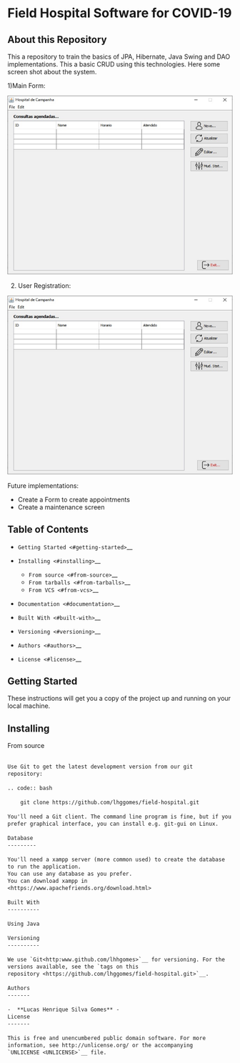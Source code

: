 Field Hospital Software for COVID-19
========================================

About this Repository
-----------------

This a repository to train the basics of JPA, Hibernate, Java Swing and DAO implementations. 
This a basic CRUD using this technologies.  Here some screen shot about the system.  


1)Main Form: 

<img src="/FieldHospital/src/docs/main.png" alt="Main Form"/>

2) User Registration: 

<img src="/FieldHospital/src/docs/main.png" alt="Main Form"/>

Future implementations: 

- Create a Form to create appointments
- Create a maintenance screen


Table of Contents
-----------------

-  `Getting Started <#getting-started>`__
-  `Installing <#installing>`__

   -  `From source <#from-source>`__
   -  `From tarballs <#from-tarballs>`__
   -  `From VCS <#from-vcs>`__

-  `Documentation <#documentation>`__
-  `Built With <#built-with>`__
-  `Versioning <#versioning>`__
-  `Authors <#authors>`__
-  `License <#license>`__

Getting Started
---------------

These instructions will get you a copy of the project up and running on
your local machine.


Installing
----------

From source
~~~~~~~~~~~

Use Git to get the latest development version from our git
repository:

.. code:: bash

    git clone https://github.com/lhggomes/field-hospital.git

You'll need a Git client. The command line program is fine, but if you
prefer graphical interface, you can install e.g. git-gui on Linux.

Database
---------

You'll need a xampp server (more common used) to create the database to run the application. 
You can use any database as you prefer. 
You can download xampp in <https://www.apachefriends.org/download.html>

Built With
----------

Using Java

Versioning
----------

We use `Git<http:www.github.com/lhhgomes>`__ for versioning. For the
versions available, see the `tags on this
repository <https://github.com/lhggomes/field-hospital.git>`__.

Authors
-------

-  **Lucas Henrique Silva Gomes** -
License
-------

This is free and unencumbered public domain software. For more
information, see http://unlicense.org/ or the accompanying
`UNLICENSE <UNLICENSE>`__ file.
